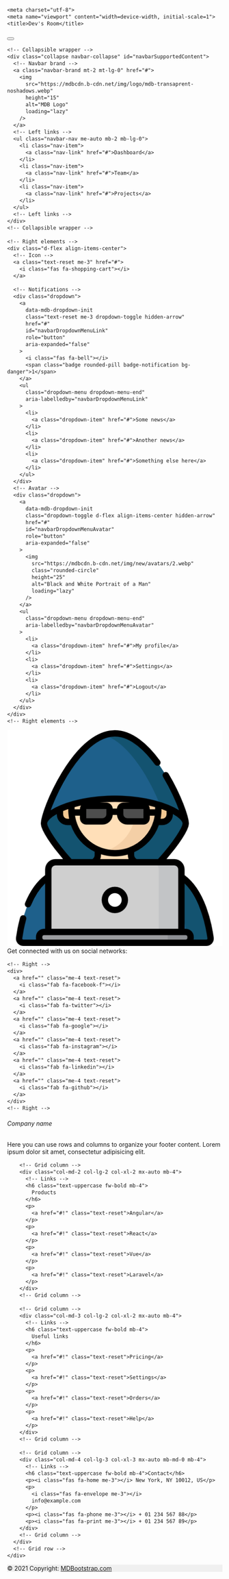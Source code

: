 <!DOCTYPE html>
<html>
<head>
	<link rel="icon" href="/images/1.png">
	<link rel="stylesheet" href="https://cdn.jsdelivr.net/npm/bootstrap@4.3.1/dist/css/bootstrap.min.css" integrity="sha384-ggOyR0iXCbMQv3Xipma34MD+dH/1fQ784/j6cY/iJTQUOhcWr7x9JvoRxT2MZw1T" crossorigin="anonymous">

	<meta charset="utf-8">
	<meta name="viewport" content="width=device-width, initial-scale=1">
	<title>Dev's Room</title>
</head>
<body>
<!-- Navbar -->
<nav class="navbar navbar-expand-lg navbar-light bg-body-tertiary">
  <!-- Container wrapper -->
  <div class="container-fluid">
    <!-- Toggle button -->
    <button
      data-mdb-collapse-init
      class="navbar-toggler"
      type="button"
      data-mdb-target="#navbarSupportedContent"
      aria-controls="navbarSupportedContent"
      aria-expanded="false"
      aria-label="Toggle navigation"
    >
      <i class="fas fa-bars"></i>
    </button>

    <!-- Collapsible wrapper -->
    <div class="collapse navbar-collapse" id="navbarSupportedContent">
      <!-- Navbar brand -->
      <a class="navbar-brand mt-2 mt-lg-0" href="#">
        <img
          src="https://mdbcdn.b-cdn.net/img/logo/mdb-transaprent-noshadows.webp"
          height="15"
          alt="MDB Logo"
          loading="lazy"
        />
      </a>
      <!-- Left links -->
      <ul class="navbar-nav me-auto mb-2 mb-lg-0">
        <li class="nav-item">
          <a class="nav-link" href="#">Dashboard</a>
        </li>
        <li class="nav-item">
          <a class="nav-link" href="#">Team</a>
        </li>
        <li class="nav-item">
          <a class="nav-link" href="#">Projects</a>
        </li>
      </ul>
      <!-- Left links -->
    </div>
    <!-- Collapsible wrapper -->

    <!-- Right elements -->
    <div class="d-flex align-items-center">
      <!-- Icon -->
      <a class="text-reset me-3" href="#">
        <i class="fas fa-shopping-cart"></i>
      </a>

      <!-- Notifications -->
      <div class="dropdown">
        <a
          data-mdb-dropdown-init
          class="text-reset me-3 dropdown-toggle hidden-arrow"
          href="#"
          id="navbarDropdownMenuLink"
          role="button"
          aria-expanded="false"
        >
          <i class="fas fa-bell"></i>
          <span class="badge rounded-pill badge-notification bg-danger">1</span>
        </a>
        <ul
          class="dropdown-menu dropdown-menu-end"
          aria-labelledby="navbarDropdownMenuLink"
        >
          <li>
            <a class="dropdown-item" href="#">Some news</a>
          </li>
          <li>
            <a class="dropdown-item" href="#">Another news</a>
          </li>
          <li>
            <a class="dropdown-item" href="#">Something else here</a>
          </li>
        </ul>
      </div>
      <!-- Avatar -->
      <div class="dropdown">
        <a
          data-mdb-dropdown-init
          class="dropdown-toggle d-flex align-items-center hidden-arrow"
          href="#"
          id="navbarDropdownMenuAvatar"
          role="button"
          aria-expanded="false"
        >
          <img
            src="https://mdbcdn.b-cdn.net/img/new/avatars/2.webp"
            class="rounded-circle"
            height="25"
            alt="Black and White Portrait of a Man"
            loading="lazy"
          />
        </a>
        <ul
          class="dropdown-menu dropdown-menu-end"
          aria-labelledby="navbarDropdownMenuAvatar"
        >
          <li>
            <a class="dropdown-item" href="#">My profile</a>
          </li>
          <li>
            <a class="dropdown-item" href="#">Settings</a>
          </li>
          <li>
            <a class="dropdown-item" href="#">Logout</a>
          </li>
        </ul>
      </div>
    </div>
    <!-- Right elements -->
  </div>
  <!-- Container wrapper -->
</nav>
<!-- Navbar -->


<img src="/images/1.png" class="img-fluid" alt="Responsive image">


<!-- Footer -->
<footer class="text-center text-lg-start bg-body-tertiary text-muted">
  <!-- Section: Social media -->
  <section class="d-flex justify-content-center justify-content-lg-between p-4 border-bottom">
    <!-- Left -->
    <div class="me-5 d-none d-lg-block">
      <span>Get connected with us on social networks:</span>
    </div>
    <!-- Left -->

    <!-- Right -->
    <div>
      <a href="" class="me-4 text-reset">
        <i class="fab fa-facebook-f"></i>
      </a>
      <a href="" class="me-4 text-reset">
        <i class="fab fa-twitter"></i>
      </a>
      <a href="" class="me-4 text-reset">
        <i class="fab fa-google"></i>
      </a>
      <a href="" class="me-4 text-reset">
        <i class="fab fa-instagram"></i>
      </a>
      <a href="" class="me-4 text-reset">
        <i class="fab fa-linkedin"></i>
      </a>
      <a href="" class="me-4 text-reset">
        <i class="fab fa-github"></i>
      </a>
    </div>
    <!-- Right -->
  </section>
  <!-- Section: Social media -->

  <!-- Section: Links  -->
  <section class="">
    <div class="container text-center text-md-start mt-5">
      <!-- Grid row -->
      <div class="row mt-3">
        <!-- Grid column -->
        <div class="col-md-3 col-lg-4 col-xl-3 mx-auto mb-4">
          <!-- Content -->
          <h6 class="text-uppercase fw-bold mb-4">
            <i class="fas fa-gem me-3"></i>Company name
          </h6>
          <p>
            Here you can use rows and columns to organize your footer content. Lorem ipsum
            dolor sit amet, consectetur adipisicing elit.
          </p>
        </div>
        <!-- Grid column -->

        <!-- Grid column -->
        <div class="col-md-2 col-lg-2 col-xl-2 mx-auto mb-4">
          <!-- Links -->
          <h6 class="text-uppercase fw-bold mb-4">
            Products
          </h6>
          <p>
            <a href="#!" class="text-reset">Angular</a>
          </p>
          <p>
            <a href="#!" class="text-reset">React</a>
          </p>
          <p>
            <a href="#!" class="text-reset">Vue</a>
          </p>
          <p>
            <a href="#!" class="text-reset">Laravel</a>
          </p>
        </div>
        <!-- Grid column -->

        <!-- Grid column -->
        <div class="col-md-3 col-lg-2 col-xl-2 mx-auto mb-4">
          <!-- Links -->
          <h6 class="text-uppercase fw-bold mb-4">
            Useful links
          </h6>
          <p>
            <a href="#!" class="text-reset">Pricing</a>
          </p>
          <p>
            <a href="#!" class="text-reset">Settings</a>
          </p>
          <p>
            <a href="#!" class="text-reset">Orders</a>
          </p>
          <p>
            <a href="#!" class="text-reset">Help</a>
          </p>
        </div>
        <!-- Grid column -->

        <!-- Grid column -->
        <div class="col-md-4 col-lg-3 col-xl-3 mx-auto mb-md-0 mb-4">
          <!-- Links -->
          <h6 class="text-uppercase fw-bold mb-4">Contact</h6>
          <p><i class="fas fa-home me-3"></i> New York, NY 10012, US</p>
          <p>
            <i class="fas fa-envelope me-3"></i>
            info@example.com
          </p>
          <p><i class="fas fa-phone me-3"></i> + 01 234 567 88</p>
          <p><i class="fas fa-print me-3"></i> + 01 234 567 89</p>
        </div>
        <!-- Grid column -->
      </div>
      <!-- Grid row -->
    </div>
  </section>
  <!-- Section: Links  -->

  <!-- Copyright -->
  <div class="text-center p-4" style="background-color: rgba(0, 0, 0, 0.05);">
    © 2021 Copyright:
    <a class="text-reset fw-bold" href="https://mdbootstrap.com/">MDBootstrap.com</a>
  </div>
  <!-- Copyright -->
</footer>
<!-- Footer -->
<script src="https://code.jquery.com/jquery-3.3.1.slim.min.js" integrity="sha384-q8i/X+965DzO0rT7abK41JStQIAqVgRVzpbzo5smXKp4YfRvH+8abtTE1Pi6jizo" crossorigin="anonymous"></script>
<script src="https://cdn.jsdelivr.net/npm/popper.js@1.14.7/dist/umd/popper.min.js" integrity="sha384-UO2eT0CpHqdSJQ6hJty5KVphtPhzWj9WO1clHTMGa3JDZwrnQq4sF86dIHNDz0W1" crossorigin="anonymous"></script>
<script src="https://cdn.jsdelivr.net/npm/bootstrap@4.3.1/dist/js/bootstrap.min.js" integrity="sha384-JjSmVgyd0p3pXB1rRibZUAYoIIy6OrQ6VrjIEaFf/nJGzIxFDsf4x0xIM+B07jRM" crossorigin="anonymous"></script>
</body>
</html>
